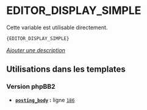 # EDITOR_DISPLAY_SIMPLE


Cette variable est utilisable directement.

```html
{EDITOR_DISPLAY_SIMPLE}
```

[*Ajouter une description*](https://fa-tvars.appspot.com/var/EDITOR_DISPLAY_SIMPLE)

## Utilisations dans les templates

### Version phpBB2
* __[`posting_body`](../tpl/var/subsilver/posting_body.md#readme) :__ ligne [`186`](../tpl/src/subsilver/posting_body.tpl#L186)